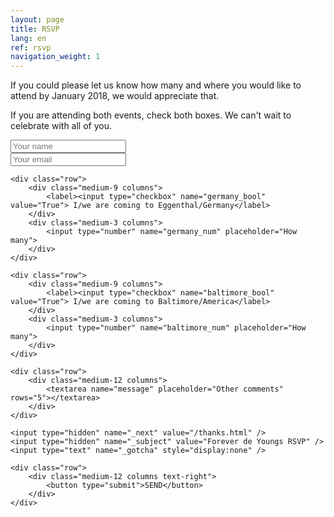 ```yaml
---
layout: page
title: RSVP
lang: en
ref: rsvp
navigation_weight: 1
---
```


If you could please let us know how many and where you would like to attend by January 2018, we would appreciate that.

If you are attending both events, check both boxes. We can't wait to celebrate with all of you.

<form method="POST" action="http://formspree.io/RSVP@ForeverdeYoung.wedding">
	<div class="row">
	    <div class="medium-12 columns">
			<input type="text" name="name" placeholder="Your name" required>
		</div>
	</div>
	<div class="row">
	    <div class="medium-12 columns">
			<input type="text" name="_replyto" placeholder="Your email" />
		</div>
	</div>
	
	<div class="row">
		<div class="medium-9 columns">
			<label><input type="checkbox" name="germany_bool" value="True"> I/we are coming to Eggenthal/Germany</label>
		</div>
		<div class="medium-3 columns">
			<input type="number" name="germany_num" placeholder="How many">
		</div>
	</div>
	
	<div class="row">
		<div class="medium-9 columns">
			<label><input type="checkbox" name="baltimore_bool" value="True"> I/we are coming to Baltimore/America</label>
		</div>
		<div class="medium-3 columns">
			<input type="number" name="baltimore_num" placeholder="How many">
		</div>
	</div>
	
	<div class="row">
	    <div class="medium-12 columns">
			<textarea name="message" placeholder="Other comments" rows="5"></textarea>
		</div>
	</div>

	<input type="hidden" name="_next" value="/thanks.html" />
	<input type="hidden" name="_subject" value="Forever de Youngs RSVP" />	
	<input type="text" name="_gotcha" style="display:none" />
	
	<div class="row">
	    <div class="medium-12 columns text-right">
			<button type="submit">SEND</button>
		</div>
	</div>
</form>